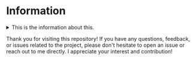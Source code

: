 # Information

<details>
  <summary>This is the information about this.</summary>
  
  ## GitHub in Iframe

  Welcome to my GitHub repository! This project allows you to easily access GitHub through an iframe. The purpose of this repository is to provide a convenient way to interact with GitHub from within another website or application. You can use this feature to display GitHub content or perform specific GitHub actions seamlessly.

  ## Stuff

  In this section, you will find various useful resources and additional information related to the project. Feel free to explore and use these resources to enhance your experience.

</details>

Thank you for visiting this repository! If you have any questions, feedback, or issues related to the project, please don't hesitate to open an issue or reach out to me directly. I appreciate your interest and contribution!
